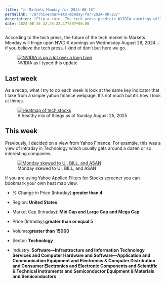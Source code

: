 ```yaml
---
title: "📈 Markets Monday for 2024-08-26"
permalink: "/archive/markets-monday-for-2024-08-26/"
description: "Flip a coin. The tech press predicts NVIDIA earnings will impact future tech market... or maybe not."
date: 2024-08-26 22:26:22.177397+00:00
---
```


<p>According to the tech press, the future of the tech market in Markets Monday will hinge upon NVIDIA earnings on Wednesday August 28, 2024… if you believe the tech press. I kind of don’t but here we go.</p><figure><a href="https://finance.yahoo.com/quote/NVDA/" target="_blank" rel="noopener noreferrer"><img src="https://assets.buttondown.email/images/f5c51ef4-a50f-4a63-a8ef-705cbedf9067.png?w=960&amp;fit=max" alt="NVIDIA is up a lot over a long time" draggable="false" contenteditable="false"></a><figcaption>NVIDIA as I typed this update</figcaption></figure><h2>Last week</h2><p>As a recap, what I try to do each week is look at the same key indicator that I take from a simple yahoo finance webpage. It’s not much but it’s how I look at things.</p><figure><a href="https://finance.yahoo.com/screener/568c8b06-3f3e-497e-bae7-6dd1defc231c/heatmap" target="_blank" rel="noopener noreferrer"><img src="https://assets.buttondown.email/images/50980e83-1e35-4cd6-ae70-e20d1f26ca12.png?w=960&amp;fit=max" alt="Heatmap of tech stocks" draggable="false" contenteditable="false"></a><figcaption>A healthy mix of things as of Sunday August 25, 2025</figcaption></figure><h2>This week</h2><p>Previously, I decided on a view from Yahoo Finance. For example, this was a view of intraday in Technology which usually gets around a dozen or so interesting companies.</p><figure><a href="https://finance.yahoo.com/screener/568c8b06-3f3e-497e-bae7-6dd1defc231c/heatmap" target="_blank" rel="noopener noreferrer"><img src="https://assets.buttondown.email/images/9978a7b7-3b48-4228-be80-fdabc74763f0.png?w=960&amp;fit=max" alt="Monday skewed to UI, BILL, and ASAN" draggable="false" contenteditable="false"></a><figcaption>Monday skewed to UI, BILL, and ASAN</figcaption></figure><p>If you are using <a target="_blank" rel="noopener noreferrer nofollow" href="https://finance.yahoo.com/screener/568c8b06-3f3e-497e-bae7-6dd1defc231c/heatmap">Yahoo Applied Filters for Stocks</a> screener you can bookmark your own heat map view.</p><ul><li><p>% Change in Price (Intraday):<strong>greater than 4</strong></p></li><li><p>Region:<strong> United States</strong></p></li><li><p>Market Cap (Intraday):<strong> Mid Cap and Large Cap and Mega Cap</strong></p></li><li><p>Price (Intraday):<strong>greater than or equal 5</strong></p></li><li><p>Volume:<strong>greater than 15000</strong></p></li><li><p>Sector:<strong> Technology</strong></p></li><li><p>Industry:<strong> Software—Infrastructure and Information Technology Services and Computer Hardware and Software—Application and Communication Equipment and Electronics &amp; Computer Distribution and Consumer Electronics and Electronic Components and Scientific &amp; Technical Instruments and Semiconductor Equipment &amp; Materials and Semiconductors</strong></p><p></p></li></ul><p></p><p></p>